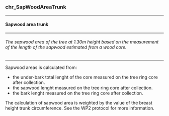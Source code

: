 ### chr_SapWoodAreaTrunk



------
#### Sapwood area trunk



------
###### The sapwood area of the tree at 1.30m height based on the measurement of the length of the sapwood estimated from a wood core.



------
Sapwood areas is calculated from:

- the under-bark total lenght of the core measured on the tree ring core after collection.
- the sapwood lenght measured on the tree ring core after collection.
- the bark lenght measured on the tree ring core after collection.

The calculation of sapwood area is weighted by the value of the breast height trunk circumference.
See the WP2 protocol for more information.